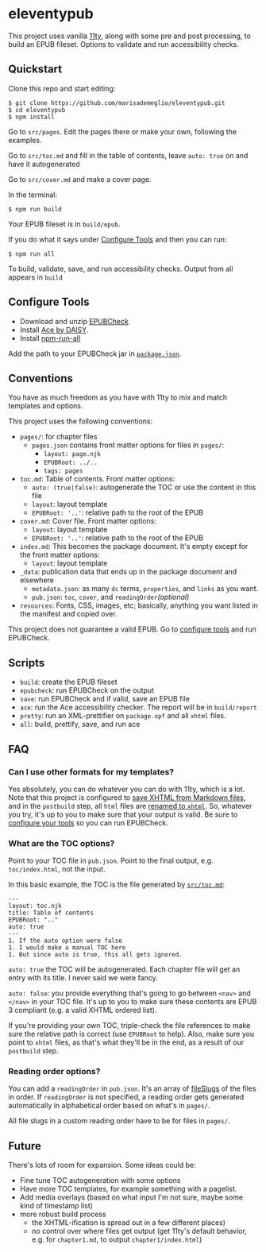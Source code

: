 # eleventypub

This project uses vanilla [11ty](https://11ty.io), along with some pre and post processing, to build an EPUB fileset. Options to validate and run accessibility checks.

## Quickstart
Clone this repo and start editing:

    $ git clone https://github.com/marisademeglio/eleventypub.git
    $ cd eleventypub
    $ npm install


Go to `src/pages`. Edit the pages there or make your own, following the examples.

Go to `src/toc.md` and fill in the table of contents, leave `auto: true` on and have it autogenerated

Go to `src/cover.md` and make a cover page.

In the terminal:

    $ npm run build

Your EPUB fileset is in `build/epub`.

If you do what it says under [Configure Tools](#configure-tools) and then you can run:

    $ npm run all

To build, validate, save, and run accessibility checks. Output from all appears in `build`

## Configure Tools

- Download and unzip [EPUBCheck](https://github.com/w3c/epubcheck)
- Install [Ace by DAISY](https://daisy.github.io/ace).
- Install [npm-run-all](https://www.npmjs.com/package/npm-run-all)

Add the path to your EPUBCheck jar in [`package.json`](https://github.com/marisademeglio/eleventypub/blob/5af185071780aa650ea79939b671177e1db3591f/package.json#L41-L43).

## Conventions

You have as much freedom as you have with 11ty to mix and match templates and options.

This project uses the following conventions:

- `pages/`: for chapter files
  - `pages.json` contains front matter options for files in `pages/`:
    - `layout: page.njk`
    - `EPUBRoot: ../..`
    - `tags: pages`
- `toc.md`: Table of contents. Front matter options:
  - `auto: (true|false)`: autogenerate the TOC or use the content in this file
  - `layout`: layout template
  - `EPUBRoot: '..'`: relative path to the root of the EPUB
- `cover.md`: Cover file. Front matter options:
  - `layout`: layout template
  - `EPUBRoot: '..'`: relative path to the root of the EPUB
- `index.md`: This becomes the package document. It's empty except for the front matter options:
  - `layout`: layout template
- `_data`: publication data that ends up in the package document and elsewhere
  - `metadata.json`: as many `dc` terms, `properties`, and `links` as you want.
  - `pub.json`: `toc`, `cover`, and `readingOrder`_(optional)_ 
- `resources`: Fonts, CSS, images, etc; basically, anything you want listed in the manifest and copied over.

This project does not guarantee a valid EPUB. Go to [configure tools](#configure-tools) and run EPUBCheck.

## Scripts
- `build`: create the EPUB fileset
- `epubcheck`: run EPUBCheck on the output
- `save`: run EPUBCheck and if valid, save an EPUB file
- `ace`: run the Ace accessibility checker. The report will be in `build/report`
- `pretty`: run an XML-prettifier on `package.opf` and all `xhtml` files.
- `all`: build, prettify, save, and run ace

## FAQ

### Can I use other formats for my templates?

Yes absolutely, you can do whatever you can do with 11ty, which is a lot. Note that this project is configured to [save XHTML from Markdown files](https://github.com/marisademeglio/eleventypub/blob/5af185071780aa650ea79939b671177e1db3591f/.eleventy.js#L22), and in the `postbuild` step, all `html` files are [renamed to `xhtml`](https://github.com/marisademeglio/eleventypub/blob/5af185071780aa650ea79939b671177e1db3591f/postbuild.js#L16). So, whatever you try, it's up to you to make sure that your output is valid. Be sure to [configure your tools](#configure-tools) so you can run EPUBCheck.

### What are the TOC options?

Point to your TOC file in `pub.json`. Point to the final output, e.g. `toc/index.html`, not the input.

In this basic example, the TOC is the file generated by [`src/toc.md`](https://github.com/marisademeglio/eleventypub/blob/master/src/toc.md):

```
---
layout: toc.njk
title: Table of contents
EPUBRoot: ".."
auto: true
---
1. If the auto option were false
1. I would make a manual TOC here
1. But since auto is true, this all gets ignored.
```

`auto: true` the TOC will be autogenerated. Each chapter file will get an entry with its title. I never said we were fancy.

`auto: false`: you provide everything that's going to go between `<nav>` and `</nav>` in your TOC file. It's up to you to make sure these contents are EPUB 3 compliant (e.g. a valid XHTML ordered list).

If you're providing your own TOC, triple-check the file references to make sure the relative path is correct (use `EPUBRoot` to help). Also, make sure you point to `xhtml` files, as that's what they'll be in the end, as a result of our `postbuild` step.

### Reading order options?

You can add a `readingOrder` in `pub.json`. It's an array of [fileSlugs](https://www.11ty.io/docs/data/#fileslug) of the files in order. If `readingOrder` is not specified, a reading order gets generated automatically in alphabetical order based on what's in `pages/`. 

All file slugs in a custom reading order have to be for files in `pages/`. 

## Future

There's lots of room for expansion. Some ideas could be:

- Fine tune TOC autogeneration with some options
- Have more TOC templates, for example something with a pagelist.
- Add media overlays (based on what input I'm not sure, maybe some kind of timestamp list)
- more robust build process
  - the XHTML-ification is spread out in a few different places)
  - no control over where files get output (get 11ty's default behavior, e.g. for `chapter1.md`, to output `chapter1/index.html`)

